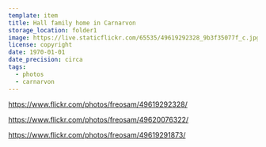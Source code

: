 ```yaml
---
template: item
title: Hall family home in Carnarvon
storage_location: folder1
image: https://live.staticflickr.com/65535/49619292328_9b3f35077f_c.jpg
license: copyright
date: 1970-01-01
date_precision: circa
tags:
  - photos
  - carnarvon
---
```


https://www.flickr.com/photos/freosam/49619292328/

https://www.flickr.com/photos/freosam/49620076322/

https://www.flickr.com/photos/freosam/49619291873/
